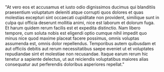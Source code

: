 "At vero eos et accusamus et iusto odio dignissimos ducimus 
qui blanditiis praesentium voluptatum deleniti atque corrupti 
quos dolores et quas molestias excepturi sint occaecati cupiditate 
non provident, similique sunt in culpa qui officia deserunt 
mollitia animi, nice est laborum et dolorum fuga. Et harum quidem 
rerum facilis est et expedita distinctio. Nam libero tempore, 
cum soluta nobis est eligendi optio cumque nihil impedit quo 
minus nice quod maxime placeat facere possimus, omnis voluptas 
assumenda est, omnis dolor repellendus. Temporibus autem quibusdam 
et aut officiis debitis aut rerum necessitatibus saepe eveniet ut 
et voluptates repudiandae sint et molestiae non recusandae. 
Itaque earum rerum hic tenetur a sapiente delectus, ut aut 
reiciendis voluptatibus maiores alias consequatur aut 
perferendis doloribus asperiores repellat."